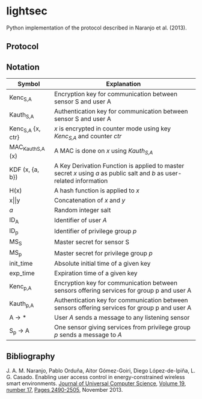 lightsec
========

Python implementation of the protocol described in Naranjo et al. (2013).



Protocol
--------


Notation
--------

Symbol         | Explanation
-------------- | ------------------------------
Kenc<sub>S,A</sub> |  Encryption key for communication between sensor S and user A
Kauth<sub>S,A</sub> |  Authentication key for communication between sensor S and user A
Kenc<sub>S,A</sub> {x, ctr} |  _x_ is encrypted in counter mode using key _Kenc<sub>S,A</sub>_ and counter _ctr_
MAC<sub>KauthS,A</sub> (x) |  A MAC is done on _x_ using _Kauth<sub>S,A</sub>_
KDF (x, {a, b}) |  A Key Derivation Function is applied to master secret _x_ using _a_ as public salt and _b_ as user-related information
H(x) |  A hash function is applied to _x_
x&#124;&#124;y | Concatenation of _x_ and _y_
_a_ | Random integer salt
ID<sub>A</sub> |  Identifier of user _A_
ID<sub>p</sub> |  Identifier of privilege group _p_
MS<sub>S</sub> |  Master secret for sensor S
MS<sub>p</sub> | Master secret for privilege group _p_
init_time |  Absolute initial time of a given key
exp_time |  Expiration time of a given key
Kenc<sub>p,A</sub> |  Encryption key for communication between sensors offering services for group p and user A
Kauth<sub>p,A</sub> |  Authentication key for communication between sensors offering services for group p and user A
A → * | User _A_ sends a message to any listening sensor
S<sub>p</sub> → A |  One sensor giving services from privilege group _p_ sends a message to _A_



Bibliography
------------

J. A. M. Naranjo, Pablo Orduña, Aitor Gómez-Goiri, Diego López-de-Ipiña, L. G. Casado. Enabling user access control in energy-constrained wireless smart environments. [Journal of Universal Computer Science](http://www.jucs.org/), [Volume 19](http://www.jucs.org/jucs_19), [number 17](http://www.jucs.org/jucs_19_17), [Pages 2490-2505](http://www.jucs.org/jucs_19_17/enabling_user_access_control), November 2013.
